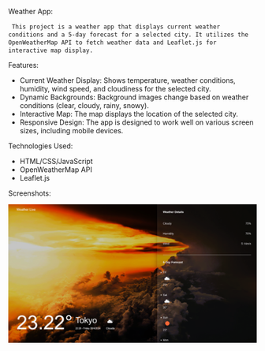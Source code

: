 Weather App:

     This project is a weather app that displays current weather conditions and a 5-day forecast for a selected city. It utilizes the OpenWeatherMap API to fetch weather data and Leaflet.js for interactive map display.

Features:

- Current Weather Display: Shows temperature, weather conditions, humidity, wind speed, and cloudiness for the selected city.
- Dynamic Backgrounds: Background images change based on weather conditions (clear, cloudy, rainy, snowy).
- Interactive Map: The map displays the location of the selected city.
- Responsive Design: The app is designed to work well on various screen sizes, including mobile devices.

Technologies Used:

- HTML/CSS/JavaScript
- OpenWeatherMap API
- Leaflet.js

Screenshots:

![](images/Weather-App-js.png)
